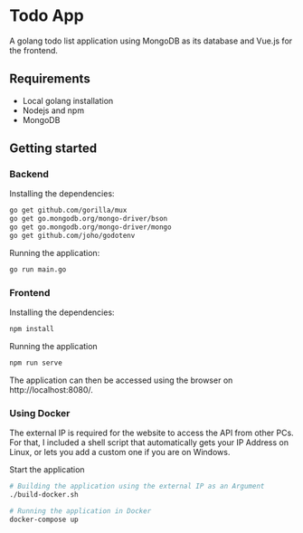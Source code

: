# Todo App

A golang todo list application using MongoDB as its database and Vue.js for the frontend.

## Requirements

- Local golang installation
- Nodejs and npm
- MongoDB

## Getting started

### Backend

Installing the dependencies:

```bash
go get github.com/gorilla/mux
go get go.mongodb.org/mongo-driver/bson
go get go.mongodb.org/mongo-driver/mongo
go get github.com/joho/godotenv
```

Running the application:

```bash
go run main.go
```

### Frontend

Installing the dependencies:

```bash
npm install
```

Running the application

```bash
npm run serve
```

The application can then be accessed using the browser on http://localhost:8080/.

### Using Docker

The external IP is required for the website to access the API from other PCs. For that, I included a shell script that automatically gets your IP Address on Linux, or lets you add a custom one if you are on Windows.

Start the application

```bash
# Building the application using the external IP as an Argument
./build-docker.sh

# Running the application in Docker
docker-compose up
```